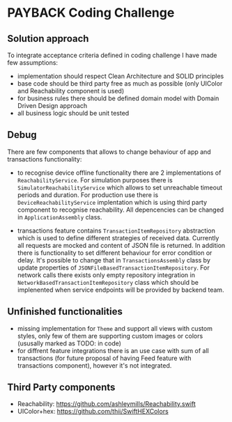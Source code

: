 # PAYBACK Coding Challenge

## Solution approach

To integrate acceptance criteria defined in coding challenge I have made few assumptions:
* implementation should respect Clean Architecture and SOLID principles
* base code should be third party free as much as possible (only UIColor and Reachability component is used)
* for business rules there should be defined domain model with Domain Driven Design approach
* all business logic should be unit tested

## Debug

There are few components that allows to change behaviour of app and transactions functionality:

* to recognise device offline functionality there are 2 implementations of `ReachabilityService`. For simulation purposes there is `SimulatorReachabilityService` which allows to set unreachable timeout periods and duration. For production use there is `DeviceReachabilityService` implentation which is using third party component to recognise reachability. All depencencies can be changed in `ApplicationAssembly` class.

* transactions feature contains `TransactionItemRepository` abstraction which is used to define different strategies of received data. Currently all requests are mocked and content of JSON file is returned. In addition there is functionality to set different behaviour for error condition or delay. It's possible to change that in `TransactionsAssembly` class by update properties of `JSONFileBasedTransactionItemRepository`. For network calls there exists only empty repository integration in `NetworkBasedTransactionItemRepository` class which should be implenented when service endpoints will be provided by backend team.

## Unfinished functionalities

* missing implementation for `Theme` and support all views with custom styles, only few of them are supporting custom images or colors (ususally marked as TODO: in code)
* for diffrent feature integrations there is an use case with sum of all transactions (for future proposal of having Feed feature with transactions component), however it's not integrated.

## Third Party components

* Reachability: https://github.com/ashleymills/Reachability.swift
* UIColor+hex: https://github.com/thii/SwiftHEXColors
